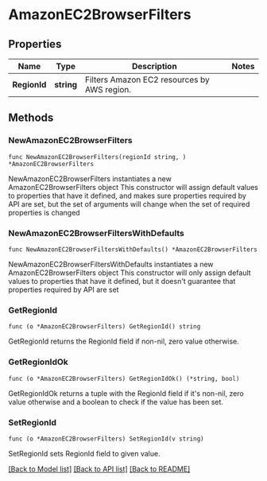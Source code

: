 # AmazonEC2BrowserFilters

## Properties

Name | Type | Description | Notes
------------ | ------------- | ------------- | -------------
**RegionId** | **string** | Filters Amazon EC2 resources by AWS region. | 

## Methods

### NewAmazonEC2BrowserFilters

`func NewAmazonEC2BrowserFilters(regionId string, ) *AmazonEC2BrowserFilters`

NewAmazonEC2BrowserFilters instantiates a new AmazonEC2BrowserFilters object
This constructor will assign default values to properties that have it defined,
and makes sure properties required by API are set, but the set of arguments
will change when the set of required properties is changed

### NewAmazonEC2BrowserFiltersWithDefaults

`func NewAmazonEC2BrowserFiltersWithDefaults() *AmazonEC2BrowserFilters`

NewAmazonEC2BrowserFiltersWithDefaults instantiates a new AmazonEC2BrowserFilters object
This constructor will only assign default values to properties that have it defined,
but it doesn't guarantee that properties required by API are set

### GetRegionId

`func (o *AmazonEC2BrowserFilters) GetRegionId() string`

GetRegionId returns the RegionId field if non-nil, zero value otherwise.

### GetRegionIdOk

`func (o *AmazonEC2BrowserFilters) GetRegionIdOk() (*string, bool)`

GetRegionIdOk returns a tuple with the RegionId field if it's non-nil, zero value otherwise
and a boolean to check if the value has been set.

### SetRegionId

`func (o *AmazonEC2BrowserFilters) SetRegionId(v string)`

SetRegionId sets RegionId field to given value.



[[Back to Model list]](../README.md#documentation-for-models) [[Back to API list]](../README.md#documentation-for-api-endpoints) [[Back to README]](../README.md)


